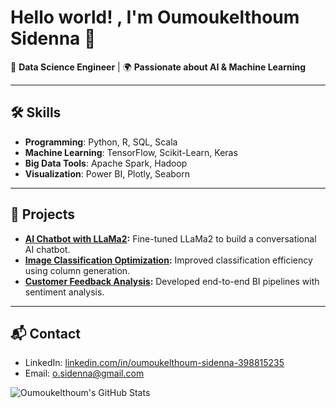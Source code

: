 # Hello world! , I'm Oumoukelthoum Sidenna 👋

🚀 **Data Science Engineer** | 🌍 **Passionate about AI & Machine Learning**  

---

## 🛠️ Skills
- **Programming**: Python, R, SQL, Scala  
- **Machine Learning**: TensorFlow, Scikit-Learn, Keras  
- **Big Data Tools**: Apache Spark, Hadoop  
- **Visualization**: Power BI, Plotly, Seaborn  

---

## 🌟 Projects
- **[AI Chatbot with LLaMa2](#):** Fine-tuned LLaMa2 to build a conversational AI chatbot.  
- **[Image Classification Optimization](#):** Improved classification efficiency using column generation.  
- **[Customer Feedback Analysis](#):** Developed end-to-end BI pipelines with sentiment analysis.  

---

## 📬 Contact
- LinkedIn: [linkedin.com/in/oumoukelthoum-sidenna-398815235](https://www.linkedin.com/in/oumoukelthoum-sidenna-398815235/)  
- Email: [o.sidenna@gmail.com](mailto:o.sidenna@gmail.com)

  
![Oumoukelthoum's GitHub Stats](https://github-readme-stats.vercel.app/api?username=OumouSidenna&show_icons=true&theme=radical)

